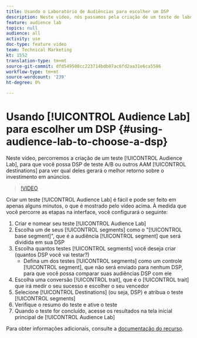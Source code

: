 ```yaml
---
title: Usando o Laboratório de Audiências para escolher um DSP
description: Neste vídeo, nós passamos pela criação de um teste de laboratório de Audiências, para que você possa DSP de teste A/B ou outros destinos de AAM para ver qual deles gerará o melhor retorno sobre o investimento em anúncios.
feature: audience lab
topics: null
audience: all
activity: use
doc-type: feature video
team: Technical Marketing
kt: 1552
translation-type: tm+mt
source-git-commit: dfd549508cc223714bdb07ac6fd2aa31e6ca5586
workflow-type: tm+mt
source-wordcount: '239'
ht-degree: 0%

---
```



# Usando [!UICONTROL Audience Lab] para escolher um DSP {#using-audience-lab-to-choose-a-dsp}

Neste vídeo, percorremos a criação de um teste [!UICONTROL Audience Lab], para que você possa DSP de teste A/B ou outros AAM [!UICONTROL destinations] para ver qual deles gerará o melhor retorno sobre o investimento em anúncios.

>[!VIDEO](https://video.tv.adobe.com/v/24923/?quality=12)

Criar um teste [!UICONTROL Audience Lab] é fácil e pode ser feito em apenas alguns minutos, o que é mostrado pelo vídeo acima. À medida que você percorre as etapas na interface, você configurará o seguinte:

1. Criar e nomear seu teste [!UICONTROL Audience Lab]
1. Escolha um de seus [!UICONTROL segments] como o &quot;[!UICONTROL base segment]&quot;, que é a audiência [!UICONTROL segment] que será dividida em sua DSP
1. Escolha quantos testes [!UICONTROL segments] você deseja criar (quantos DSP você vai testar?)
   * Defina um dos testes [!UICONTROL segments] como um controle [!UICONTROL segment], que não será enviado para nenhum DSP, para que você possa comparar suas audiências DSP com ele
1. Escolha uma conversão [!UICONTROL trait], que é o [!UICONTROL trait] que irá medir o seu sucesso e escolher o seu vencedor
1. Selecione [!UICONTROL Destinations] (ou seja, DSP) e atribua o teste [!UICONTROL segments]
1. Verifique o resumo do teste e ative o teste
1. Quando o teste for concluído, acesse os resultados na tela inicial principal de [!UICONTROL Audience Lab]

Para obter informações adicionais, consulte a [documentação do recurso](https://marketing.adobe.com/resources/help/en_US/aam/audience-lab.html).